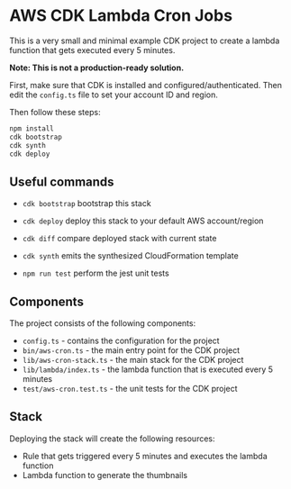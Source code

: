 # AWS CDK Lambda Cron Jobs

This is a very small and minimal example CDK project to create a lambda function that gets executed every 5 minutes.

**Note: This is not a production-ready solution.**


First, make sure that CDK is installed and configured/authenticated.
Then edit the `config.ts` file to set your account ID and region.

Then follow these steps:
```bash
npm install
cdk bootstrap
cdk synth
cdk deploy
```

## Useful commands

* `cdk bootstrap`   bootstrap this stack
* `cdk deploy`      deploy this stack to your default AWS account/region
* `cdk diff`        compare deployed stack with current state
* `cdk synth`       emits the synthesized CloudFormation template

* `npm run test`    perform the jest unit tests


## Components

The project consists of the following components:

* `config.ts` - contains the configuration for the project
* `bin/aws-cron.ts` - the main entry point for the CDK project
* `lib/aws-cron-stack.ts` - the main stack for the CDK project
* `lib/lambda/index.ts` - the lambda function that is executed every 5 minutes
* `test/aws-cron.test.ts` - the unit tests for the CDK project

## Stack

Deploying the stack will create the following resources:
* Rule that gets triggered every 5 minutes and executes the lambda function
* Lambda function to generate the thumbnails